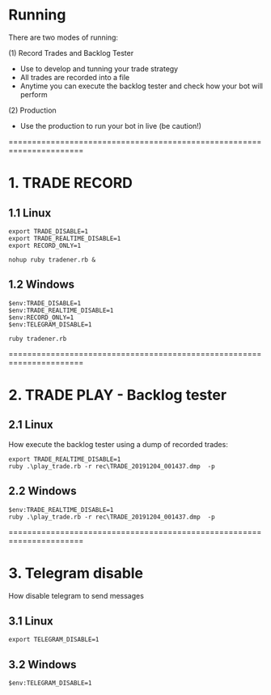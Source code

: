# Running

There are two modes of running:

(1) Record Trades and Backlog Tester
- Use to develop and tunning your trade strategy
- All trades are recorded into a file
- Anytime you can execute the backlog tester and check how your bot will perform

(2) Production 
- Use the production to run your bot in live (be caution!)

======================================================================
# 1. TRADE RECORD

## 1.1 Linux

```shell
export TRADE_DISABLE=1
export TRADE_REALTIME_DISABLE=1
export RECORD_ONLY=1

nohup ruby tradener.rb &
```

## 1.2 Windows

```shell
$env:TRADE_DISABLE=1
$env:TRADE_REALTIME_DISABLE=1
$env:RECORD_ONLY=1
$env:TELEGRAM_DISABLE=1

ruby tradener.rb
```

======================================================================
# 2. TRADE PLAY - Backlog tester
## 2.1 Linux
How execute the backlog tester using a dump of recorded trades:

```shell
export TRADE_REALTIME_DISABLE=1
ruby .\play_trade.rb -r rec\TRADE_20191204_001437.dmp  -p

```
## 2.2 Windows

```shell
$env:TRADE_REALTIME_DISABLE=1
ruby .\play_trade.rb -r rec\TRADE_20191204_001437.dmp  -p
```

======================================================================
# 3. Telegram disable
How disable telegram to send messages

## 3.1 Linux

```shell
export TELEGRAM_DISABLE=1
```

## 3.2 Windows

```shell
$env:TELEGRAM_DISABLE=1
```


